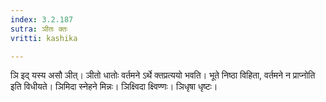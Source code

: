 ```yaml
---
index: 3.2.187
sutra: ञीतः क्तः
vritti: kashika

---
```

ञि इद् यस्य असौ ञीत्। ञीतो धातोः वर्तमने ऽर्थे क्तप्रत्ययो भवति। भूते निष्ठा विहिता, वर्तमने न प्राप्नोति इति विधीयते। ञिमिदा स्नेहने मिन्नः। ञिक्ष्विदा क्ष्विण्णः। ञिधृषा धृष्टः।